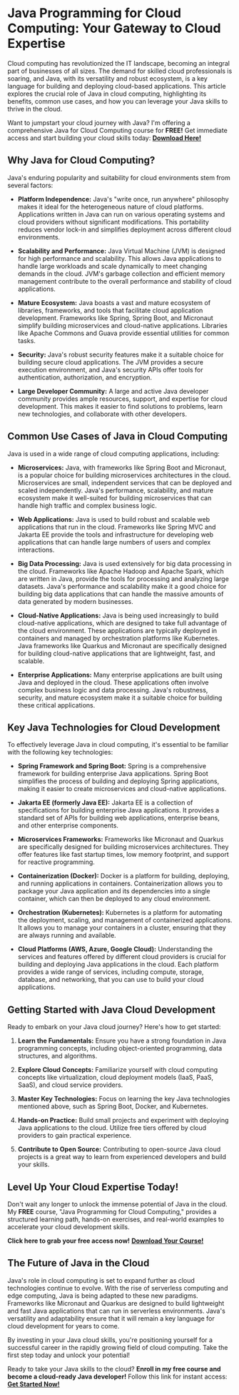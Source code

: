 # Java Programming for Cloud Computing: Your Gateway to Cloud Expertise

Cloud computing has revolutionized the IT landscape, becoming an integral part of businesses of all sizes. The demand for skilled cloud professionals is soaring, and Java, with its versatility and robust ecosystem, is a key language for building and deploying cloud-based applications. This article explores the crucial role of Java in cloud computing, highlighting its benefits, common use cases, and how you can leverage your Java skills to thrive in the cloud.

Want to jumpstart your cloud journey with Java? I'm offering a comprehensive Java for Cloud Computing course for **FREE!** Get immediate access and start building your cloud skills today: [**Download Here!**](https://udemywork.com/java-programming-for-cloud-computing)

## Why Java for Cloud Computing?

Java's enduring popularity and suitability for cloud environments stem from several factors:

*   **Platform Independence:** Java's "write once, run anywhere" philosophy makes it ideal for the heterogeneous nature of cloud platforms. Applications written in Java can run on various operating systems and cloud providers without significant modifications. This portability reduces vendor lock-in and simplifies deployment across different cloud environments.

*   **Scalability and Performance:** Java Virtual Machine (JVM) is designed for high performance and scalability. This allows Java applications to handle large workloads and scale dynamically to meet changing demands in the cloud. JVM's garbage collection and efficient memory management contribute to the overall performance and stability of cloud applications.

*   **Mature Ecosystem:** Java boasts a vast and mature ecosystem of libraries, frameworks, and tools that facilitate cloud application development. Frameworks like Spring, Spring Boot, and Micronaut simplify building microservices and cloud-native applications. Libraries like Apache Commons and Guava provide essential utilities for common tasks.

*   **Security:** Java's robust security features make it a suitable choice for building secure cloud applications. The JVM provides a secure execution environment, and Java's security APIs offer tools for authentication, authorization, and encryption.

*   **Large Developer Community:** A large and active Java developer community provides ample resources, support, and expertise for cloud development. This makes it easier to find solutions to problems, learn new technologies, and collaborate with other developers.

## Common Use Cases of Java in Cloud Computing

Java is used in a wide range of cloud computing applications, including:

*   **Microservices:** Java, with frameworks like Spring Boot and Micronaut, is a popular choice for building microservices architectures in the cloud. Microservices are small, independent services that can be deployed and scaled independently. Java's performance, scalability, and mature ecosystem make it well-suited for building microservices that can handle high traffic and complex business logic.

*   **Web Applications:** Java is used to build robust and scalable web applications that run in the cloud. Frameworks like Spring MVC and Jakarta EE provide the tools and infrastructure for developing web applications that can handle large numbers of users and complex interactions.

*   **Big Data Processing:** Java is used extensively for big data processing in the cloud. Frameworks like Apache Hadoop and Apache Spark, which are written in Java, provide the tools for processing and analyzing large datasets. Java's performance and scalability make it a good choice for building big data applications that can handle the massive amounts of data generated by modern businesses.

*   **Cloud-Native Applications:** Java is being used increasingly to build cloud-native applications, which are designed to take full advantage of the cloud environment. These applications are typically deployed in containers and managed by orchestration platforms like Kubernetes. Java frameworks like Quarkus and Micronaut are specifically designed for building cloud-native applications that are lightweight, fast, and scalable.

*   **Enterprise Applications:** Many enterprise applications are built using Java and deployed in the cloud. These applications often involve complex business logic and data processing. Java's robustness, security, and mature ecosystem make it a suitable choice for building these critical applications.

## Key Java Technologies for Cloud Development

To effectively leverage Java in cloud computing, it's essential to be familiar with the following key technologies:

*   **Spring Framework and Spring Boot:** Spring is a comprehensive framework for building enterprise Java applications. Spring Boot simplifies the process of building and deploying Spring applications, making it easier to create microservices and cloud-native applications.

*   **Jakarta EE (formerly Java EE):** Jakarta EE is a collection of specifications for building enterprise Java applications. It provides a standard set of APIs for building web applications, enterprise beans, and other enterprise components.

*   **Microservices Frameworks:** Frameworks like Micronaut and Quarkus are specifically designed for building microservices architectures. They offer features like fast startup times, low memory footprint, and support for reactive programming.

*   **Containerization (Docker):** Docker is a platform for building, deploying, and running applications in containers. Containerization allows you to package your Java application and its dependencies into a single container, which can then be deployed to any cloud environment.

*   **Orchestration (Kubernetes):** Kubernetes is a platform for automating the deployment, scaling, and management of containerized applications. It allows you to manage your containers in a cluster, ensuring that they are always running and available.

*   **Cloud Platforms (AWS, Azure, Google Cloud):** Understanding the services and features offered by different cloud providers is crucial for building and deploying Java applications in the cloud.  Each platform provides a wide range of services, including compute, storage, database, and networking, that you can use to build your cloud applications.

## Getting Started with Java Cloud Development

Ready to embark on your Java cloud journey? Here's how to get started:

1.  **Learn the Fundamentals:** Ensure you have a strong foundation in Java programming concepts, including object-oriented programming, data structures, and algorithms.

2.  **Explore Cloud Concepts:** Familiarize yourself with cloud computing concepts like virtualization, cloud deployment models (IaaS, PaaS, SaaS), and cloud service providers.

3.  **Master Key Technologies:** Focus on learning the key Java technologies mentioned above, such as Spring Boot, Docker, and Kubernetes.

4.  **Hands-on Practice:** Build small projects and experiment with deploying Java applications to the cloud. Utilize free tiers offered by cloud providers to gain practical experience.

5.  **Contribute to Open Source:** Contributing to open-source Java cloud projects is a great way to learn from experienced developers and build your skills.

## Level Up Your Cloud Expertise Today!

Don't wait any longer to unlock the immense potential of Java in the cloud. My **FREE** course, "Java Programming for Cloud Computing," provides a structured learning path, hands-on exercises, and real-world examples to accelerate your cloud development skills.

**Click here to grab your free access now!** [**Download Your Course!**](https://udemywork.com/java-programming-for-cloud-computing)

## The Future of Java in the Cloud

Java's role in cloud computing is set to expand further as cloud technologies continue to evolve. With the rise of serverless computing and edge computing, Java is being adapted to these new paradigms. Frameworks like Micronaut and Quarkus are designed to build lightweight and fast Java applications that can run in serverless environments. Java's versatility and adaptability ensure that it will remain a key language for cloud development for years to come.

By investing in your Java cloud skills, you're positioning yourself for a successful career in the rapidly growing field of cloud computing. Take the first step today and unlock your potential!

Ready to take your Java skills to the cloud? **Enroll in my free course and become a cloud-ready Java developer!** Follow this link for instant access: [**Get Started Now!**](https://udemywork.com/java-programming-for-cloud-computing)
